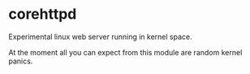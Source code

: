 corehttpd
=============

Experimental linux web server running in kernel space.

At the moment all you can expect from this module are random kernel panics.
